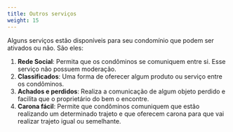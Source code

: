 ```yaml
---
title: Outros serviços
weight: 15
---
```


Alguns serviços estão disponíveis para seu condomínio que podem ser ativados ou não. São eles:

1. **Rede Social**: Permita que os condôminos se comuniquem entre si. Esse serviço não possuem moderação.
2. **Classificados**: Uma forma de oferecer algum produto ou serviço entre os condôminos.
3. **Achados e perdidos**: Realiza a comunicação de algum objeto perdido e facilita que o proprietário do bem o encontre.
4. **Carona fácil**: Permite que condôminos comuniquem que estão realizando um determinado trajeto e que oferecem carona para que vai realizar trajeto igual ou semelhante.

